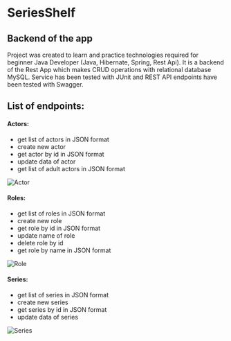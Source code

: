 # SeriesShelf
## Backend of the app

Project was created to learn and practice technologies required for beginner Java Developer (Java, Hibernate, Spring, Rest Api). It is a backend of the Rest App which makes CRUD operations with relational database MySQL. Service has been tested with JUnit and REST API endpoints have been tested with Swagger. 


## List of endpoints:
#### Actors:
- get list of actors in JSON format
- create new actor
- get actor by id in JSON format
- update data of actor 
- get list of adult actors in JSON format

![Actor](https://user-images.githubusercontent.com/45879678/114220013-bc061e00-996b-11eb-9142-7759d26aa90f.png)

#### Roles:
- get list of roles in JSON format
- create new role
- get role by id in JSON format
- update name of role
- delete role by id
- get role by name in JSON format

![Role](https://user-images.githubusercontent.com/45879678/114220045-c6281c80-996b-11eb-866b-f26eb56e9c3f.png)

#### Series:
- get list of series in JSON format
- create new series
- get series by id in JSON format
- update data of series

![Series](https://user-images.githubusercontent.com/45879678/114220050-c7f1e000-996b-11eb-838a-00e1040c8646.png)



